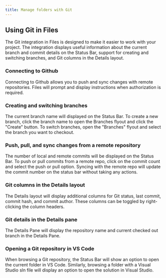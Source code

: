 ```yaml
---
title: Manage folders with Git
---
```


## Using Git in Files

The Git integration in Files is designed to make it easier to work with your project. The integration displays useful information about the current branch and commit details on the Status Bar, support for creating and switching branches, and Git columns in the Details layout.

### Connecting to Github

Connecting to Github allows you to push and sync changes with remote repositories. Files will prompt and display instructions when authorization is required.

### Creating and switching branches

The current branch name will displayed on the Status Bar. To create a new branch, click the branch name to open the Branches flyout and click the "Create" button. To switch branches, open the "Branches" flyout and select the branch you want to checkout.

### Push, pull, and sync changes from a remote repository

The number of local and remote commits will be displayed on the Status Bar. To push or pull commits from a remote repo, click on the commit count and select the push or pull option. Syncing with the remote repo will update the commit number on the status bar without taking any actions.

### Git columns in the Details layout

The Details layout will display additional columns for Git status, last commit, commit hash, and commit author. These columns can be toggled by right-clicking the column headers.

### Git details in the Details pane

The Details Pane will display the repository name and current checked out branch in the Details Pane.

### Opening a Git repository in VS Code

When browsing a Git repository, the Status Bar will show an option to open the current folder in VS Code. Similarly, browsing a folder with a Visual Studio sln file will display an option to open the solution in Visual Studio.
